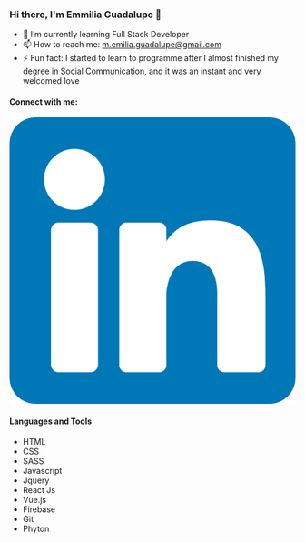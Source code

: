 ### Hi there, I'm Emmilia Guadalupe 👋

<!--
**Emilia-Guadalupe/Emilia-Guadalupe** is a ✨ _special_ ✨ repository because its `README.md` (this file) appears on your GitHub profile. -->

- 🌱 I’m currently learning Full Stack Developer
- 📫 How to reach me: m.emilia.guadalupe@gmail.com
- ⚡ Fun fact: I started to learn to programme after I almost finished my degree in Social Communication, and it was an instant and very welcomed love 

#### Connect with me: 

![Linkedin Logo](https://raw.githubusercontent.com/Emilia-Guadalupe/Emilia-Guadalupe/main/Linkedin.png)

#### Languages and Tools

* HTML
* CSS
* SASS
* Javascript
* Jquery 
* React Js
* Vue.js
* Firebase
* Git
* Phyton

